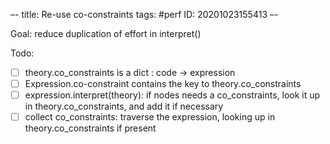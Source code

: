 –-
title: Re-use co-constraints
tags: #perf
   ID: 20201023155413
–-

Goal: reduce duplication of effort in interpret()

Todo:
- [ ] theory.co_constraints is a dict : code → expression
- [ ] Expression.co-constraint contains the key to theory.co_constraints
- [ ] expression.interpret(theory): if nodes needs a co_constraints, look it up in theory.co_constraints, and add it if necessary
- [ ] collect co_constraints: traverse the expression, looking up in theory.co_constraints if present
